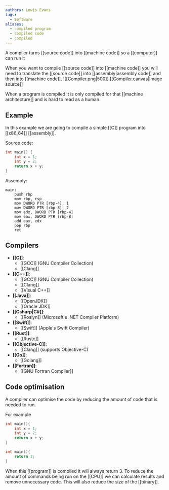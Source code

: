 ```yaml
---
authors: Lewis Evans
tags:
  - Software
aliases:
  - compiled program
  - compiled code
  - compiled
---
```

A compiler turns [[source code]] into [[machine code]] so a [[computer]] can run it

When you want to compile [[source code]] into [[machine code]] you will need to translate the [[source code]] into [[assembly|assembly code]] and then into [[machine code]].
![[Compiler.png|500]]
[[Compiler.canvas|Image source]]

When a program is compiled it is only compiled for that [[machine architecture]] and is hard to read as a human.
## Example

In this example we are going to compile a simple [[C]] program into [[x86_64]] [[assembly]].

Source code:

```c
int main() {
	int x = 1;
	int y = 2;
	return x + y;
}
```

Assembly:

```
main:
	push rbp
	mov rbp, rsp
	mov DWORD PTR [rbp-4], 1
	mov DWORD PTR [rbp-8], 2
	mov edx, DWORD PTR [rbp-4]
	mov eax, DWORD PTR [rbp-8]
	add eax, edx
	pop rbp
	ret
```

## Compilers
- **[[C]]**:
	- [[GCC]] (GNU Compiler Collection)
	- [[Clang]]
- **[[C++]]**:
	- [[GCC]] (GNU Compiler Collection)
	- [[Clang]]
	- [[Visual C++]]
- **[[Java]]**:
	-  [[OpenJDK]]
	- [[Oracle JDK]]
- **[[Csharp|C#]]**:
	- [[Roslyn]] (Microsoft's .NET Compiler Platform)
- **[[Swift]]**:
	- [[Swift]] (Apple's Swift Compiler)
- **[[Rust]]**:
	- [[Rustc]]
- **[[Objective-C]]**:
	- [[Clang]] (supports Objective-C)
- **[[Go]]**:
	- [[Golang]]
- **[[Fortran]]**:
	- [[GNU Fortran Compiler]]

## Code optimisation
A compiler can optimise the code by reducing the amount of code that is needed to run.

For example

```c
int main(){
	int x = 1;
	int y = 2;
	return x + y;
}
```

```c
int main(){
	return 3;
}
```

When this [[program]] is compiled it will always return 3. To reduce the amount of commands being run on the [[CPU]] we can calculate results and remove unnecessary code. This will also reduce the size of the [[binary]].